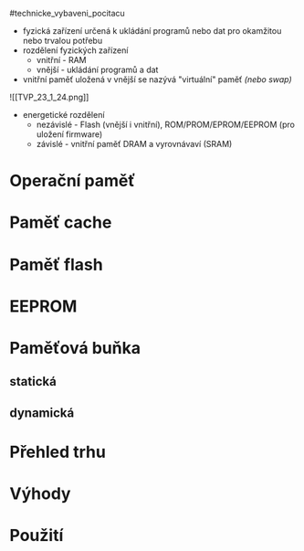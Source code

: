 #technicke_vybaveni_pocitacu 
* fyzická zařízení určená k ukládání programů nebo dat pro okamžitou nebo trvalou potřebu
* rozdělení fyzických zařízení
	* vnitřní - RAM
	* vnější - ukládání programů a dat
* vnitřní paměť uložená v vnější se nazývá "virtuální" paměť *(nebo swap)*

![[TVP_23_1_24.png]]
* energetické rozdělení
	* nezávislé - Flash (vnější i vnitřní), ROM/PROM/EPROM/EEPROM (pro uložení firmware)
	* závislé - vnitřní paměť DRAM a vyrovnávaví (SRAM)
# Operační paměť
# Paměť cache
# Paměť flash
# EEPROM
# Paměťová buňka
## statická
## dynamická
# Přehled trhu
# Výhody
# Použití